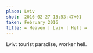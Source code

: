 ```yaml
---
place: Lviv
shot:  2016-02-27 13:53:47+01
taken: February 2016
title: ← Heaven | Lviv | Hell →
---
```


Lviv: tourist paradise, worker hell.
